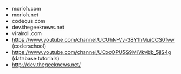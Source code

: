 - morioh.com
- morioh.net
- codequs.com
- dev.thegeeknews.net
- viralroll.com
- https://www.youtube.com/channel/UCUhN-Vy-38Y1hMuiCCS0fvw (coderschool)
- https://www.youtube.com/channel/UCxcOPU5S9MiVkvbb_5jlS4g (database tutorials)
- http://dev.thegeeknews.net/
